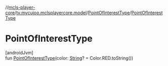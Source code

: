 //[mcls-player-core](../../../index.md)/[tv.mycujoo.mclsplayercore.model](../index.md)/[PointOfInterestType](index.md)/[PointOfInterestType](-point-of-interest-type.md)

# PointOfInterestType

[androidJvm]\
fun [PointOfInterestType](-point-of-interest-type.md)(color: [String](https://kotlinlang.org/api/latest/jvm/stdlib/kotlin/-string/index.html)? = Color.RED.toString())
